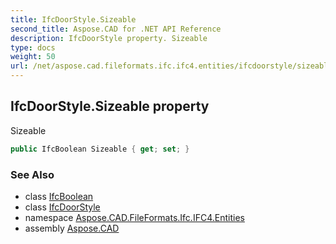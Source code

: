 ```yaml
---
title: IfcDoorStyle.Sizeable
second_title: Aspose.CAD for .NET API Reference
description: IfcDoorStyle property. Sizeable
type: docs
weight: 50
url: /net/aspose.cad.fileformats.ifc.ifc4.entities/ifcdoorstyle/sizeable/
---
```

## IfcDoorStyle.Sizeable property

Sizeable

```csharp
public IfcBoolean Sizeable { get; set; }
```

### See Also

* class [IfcBoolean](../../../aspose.cad.fileformats.ifc.ifc4.types/ifcboolean/)
* class [IfcDoorStyle](../)
* namespace [Aspose.CAD.FileFormats.Ifc.IFC4.Entities](../../ifcdoorstyle/)
* assembly [Aspose.CAD](../../../)


